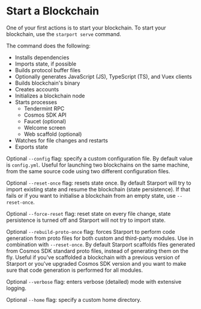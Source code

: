 # Start a Blockchain

One of your first actions is to start your blockchain. To start your blockchain, use the `starport serve` command.

The command does the following:

* Installs dependencies
* Imports state, if possible
* Builds protocol buffer files
* Optionally generates JavaScript (JS), TypeScript (TS), and Vuex clients
* Builds blockchain's binary
* Creates accounts
* Initializes a blockchain node
* Starts processes
  * Tendermint RPC
  * Cosmos SDK API
  * Faucet (optional)
  * Welcome screen
  * Web scaffold (optional)
* Watches for file changes and restarts
* Exports state

Optional `--config` flag: specify a custom configuration file. By default value is `config.yml`. Useful for launching two blockchains on the same machine, from the same source code using two different configuration files.

Optional `--reset-once` flag: resets state once. By default Starport will try to import existing state and resume the blockchain (state persistence). If that fails or if you want to initialise a blockchain from an empty state, use `--reset-once`.

Optional `--force-reset` flag: reset state on every file change, state persistence is turned off and Starport will not try to import state.

Optional `--rebuild-proto-once` flag: forces Starport to perform code generation from proto files for both custom and third-party modules. Use in combination with `--reset-once`. By default Starport scaffolds files generated from Cosmos SDK standard proto files, instead of generating them on the fly. Useful if you've scaffolded a blockchain with a previous version of Starport or you've upgraded Cosmos SDK version and you want to make sure that code generation is performed for all modules.

Optional `--verbose` flag: enters verbose (detailed) mode with extensive logging.

Optional `--home` flag: specify a custom home directory.

